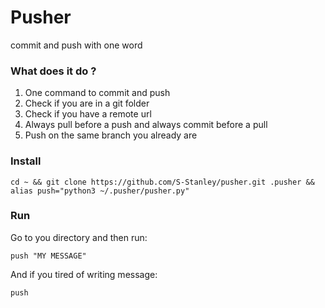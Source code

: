 # Pusher
commit and push with one word

### What does it do ?
1. One command to commit and push
2. Check if you are in a git folder
3. Check if you have a remote url
4. Always pull before a push and always commit before a pull
5. Push on the same branch you already are
   
### Install
```shell
cd ~ && git clone https://github.com/S-Stanley/pusher.git .pusher && alias push="python3 ~/.pusher/pusher.py"
```

### Run  
Go to you directory and then run:
```shell
push "MY MESSAGE"
```
And if you tired of writing message:
```shell
push
```